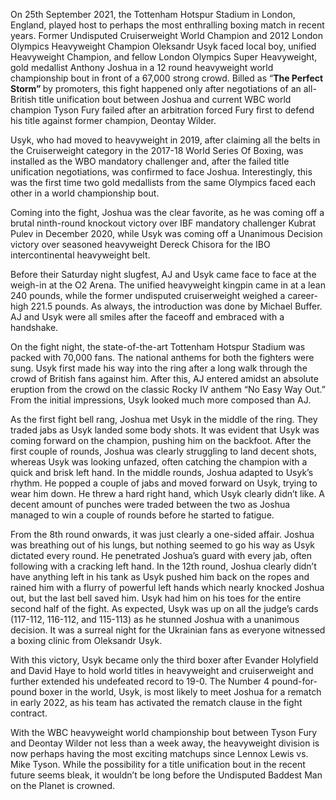 <p><!-- wp:paragraph --></p>
<p>On 25th September 2021, the Tottenham Hotspur Stadium in London, England, played host to perhaps the most enthralling boxing match in recent years. Former Undisputed Cruiserweight World Champion and 2012 London Olympics Heavyweight Champion Oleksandr Usyk faced local boy, unified Heavyweight Champion, and fellow London Olympics Super Heavyweight, gold medallist Anthony Joshua in a 12 round heavyweight world championship bout in front of a 67,000 strong crowd. Billed as “<strong>The Perfect Storm” </strong>by promoters, this fight happened only after negotiations of an all-British title unification bout between Joshua and current WBC world champion Tyson Fury failed after an arbitration forced Fury first to defend his title against former champion, Deontay Wilder.</p>
<p><!-- /wp:paragraph --></p>
<p><!-- wp:paragraph --></p>
<p>Usyk, who had moved to heavyweight in 2019, after claiming all the belts in the Cruiserweight category in the 2017-18 World Series Of Boxing, was installed as the WBO mandatory challenger and, after the failed title unification negotiations, was confirmed to face Joshua. Interestingly, this was the first time two gold medallists from the same Olympics faced each other in a world championship bout.&nbsp;</p>
<p><!-- /wp:paragraph --></p>
<p><!-- wp:paragraph --></p>
<p>Coming into the fight, Joshua was the clear favorite, as he was coming off a brutal ninth-round knockout victory over IBF mandatory challenger Kubrat Pulev in December 2020, while Usyk was coming off a Unanimous Decision victory over seasoned heavyweight Dereck Chisora for the IBO intercontinental heavyweight belt.&nbsp;</p>
<p><!-- /wp:paragraph --></p>
<p><!-- wp:paragraph --></p>
<p>Before their Saturday night slugfest, AJ and Usyk came face to face at the weigh-in at the O2 Arena. The unified heavyweight kingpin came in at a lean 240 pounds, while the former undisputed cruiserweight weighed a career-high 221.5 pounds. As always, the introduction was done by Michael Buffer. AJ and Usyk were all smiles after the faceoff and embraced with a handshake.&nbsp;</p>
<p><!-- /wp:paragraph --></p>
<p><!-- wp:paragraph --></p>
<p>On the fight night, the state-of-the-art Tottenham Hotspur Stadium was packed with 70,000 fans. The national anthems for both the fighters were sung. Usyk first made his way into the ring after a long walk through the crowd of British fans against him. After this, AJ entered amidst an absolute eruption from the crowd on the classic Rocky IV anthem “No Easy Way Out.” From the initial impressions, Usyk looked much more composed than AJ.&nbsp;</p>
<p><!-- /wp:paragraph --></p>
<p><!-- wp:paragraph --></p>
<p>As the first fight bell rang, Joshua met Usyk in the middle of the ring. They traded jabs as Usyk landed some body shots. It was evident that Usyk was coming forward on the champion, pushing him on the backfoot. After the first couple of rounds, Joshua was clearly struggling to land decent shots, whereas Usyk was looking unfazed, often catching the champion with a quick and brisk left hand. In the middle rounds, Joshua adapted to Usyk’s rhythm. He popped a couple of jabs and moved forward on Usyk, trying to wear him down. He threw a hard right hand, which Usyk clearly didn’t like. A decent amount of punches were traded between the two as Joshua managed to win a couple of rounds before he started to fatigue.&nbsp;</p>
<p><!-- /wp:paragraph --></p>
<p><!-- wp:paragraph --></p>
<p>From the 8th round onwards, it was just clearly a one-sided affair. Joshua was breathing out of his lungs, but nothing seemed to go his way as Usyk dictated every round. He penetrated Joshua’s guard with every jab, often following with a cracking left hand. In the 12th round, Joshua clearly didn’t have anything left in his tank as Usyk pushed him back on the ropes and rained him with a flurry of powerful left hands which nearly knocked Joshua out, but the last bell saved him. Usyk had him on his toes for the entire second half of the fight. As expected, Usyk was up on all the judge’s cards (117-112, 116-112, and 115-113) as he stunned Joshua with a unanimous decision. It was a surreal night for the Ukrainian fans as everyone witnessed a boxing clinic from Oleksandr Usyk.</p>
<p><!-- /wp:paragraph --></p>
<p><!-- wp:paragraph --></p>
<p>With this victory, Usyk became only the third boxer after Evander Holyfield and David Haye to hold world titles in heavyweight and cruiserweight and further extended his undefeated record to 19-0. The Number 4 pound-for-pound boxer in the world, Usyk, is most likely to meet Joshua for a rematch in early 2022, as his team has activated the rematch clause in the fight contract.&nbsp;</p>
<p><!-- /wp:paragraph --></p>
<p><!-- wp:paragraph --></p>
<p>With the WBC heavyweight world championship bout between Tyson Fury and Deontay Wilder not less than a week away, the heavyweight division is now perhaps having the most exciting matchups since Lennox Lewis vs. Mike Tyson. While the possibility for a title unification bout in the recent future seems bleak, it wouldn’t be long before the Undisputed Baddest Man on the Planet is crowned.</p>
<p><!-- /wp:paragraph --></p>
